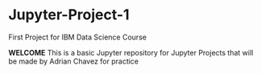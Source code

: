 # Jupyter-Project-1
First Project for IBM Data Science Course

**WELCOME**
This is a basic Jupyter repository for Jupyter Projects that will be made by Adrian Chavez for practice
